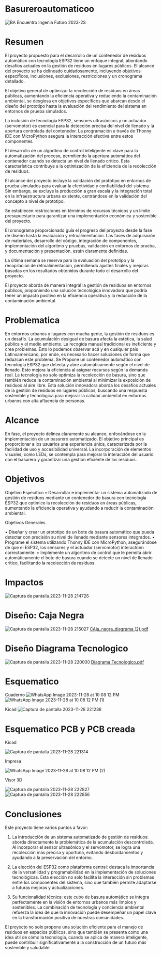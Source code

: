 # Basureroautomaticoo
![BA Encuentro Ingenia Futuro 2023-2S](https://github.com/Samitv77/Basureroautomatico/assets/146904463/2cf29491-a446-4da8-9da3-42c2f2ee5357)


# Resumen 
El proyecto propuesto para el desarrollo de un contenedor de residuos automático con tecnología ESP32 tiene un enfoque integral, abordando desafíos actuales en la gestión de residuos en lugares públicos. El alcance del proyecto se ha delineado cuidadosamente, incluyendo objetivos específicos, inclusiones, exclusiones, restricciones y un cronograma detallado.

El objetivo general de optimizar la recolección de residuos en áreas públicas, aumentando la eficiencia operativa y reduciendo la contaminación ambiental, se desglosa en objetivos específicos que abarcan desde el diseño del prototipo hasta la evaluación del rendimiento del sistema en entornos de prueba simulados.

La inclusión de tecnología ESP32, sensores ultrasónicos y un actuador (servomotor) es esencial para la detección precisa del nivel de llenado y la apertura controlada del contenedor. La programación a través de Thonny IDE con MicroPython asegura la interacción efectiva entre estos componentes.

El desarrollo de un algoritmo de control inteligente es clave para la automatización del proceso, permitiendo la apertura automática del contenedor cuando se detecta un nivel de llenado crítico. Esta característica contribuye a la optimización de la eficiencia de la recolección de residuos.

El alcance del proyecto incluye la validación del prototipo en entornos de prueba simulados para evaluar la efectividad y confiabilidad del sistema. Sin embargo, se excluye la producción a gran escala y la integración total en la infraestructura urbana existente, centrándose en la validación del concepto a nivel de prototipo.

Se establecen restricciones en términos de recursos técnicos y un límite presupuestario para garantizar una implementación económica y sostenible del proyecto.

El cronograma proporcionado guía el progreso del proyecto desde la fase de diseño hasta la evaluación y retroalimentación. Las fases de adquisición de materiales, desarrollo del código, integración de componentes, implementación del algoritmo y pruebas, validación en entornos de prueba, y documentación y presentación, están claramente definidas.

La última semana se reserva para la evaluación del prototipo y la recopilación de retroalimentación, permitiendo ajustes finales y mejoras basadas en los resultados obtenidos durante todo el desarrollo del proyecto.

El proyecto aborda de manera integral la gestión de residuos en entornos públicos, proponiendo una solución tecnológica innovadora que podría tener un impacto positivo en la eficiencia operativa y la reducción de la contaminación ambiental.


# Problematica
En entornos urbanos y lugares con mucha gente, la gestión de residuos es un desafío. La acumulación desigual de basura afecta la estética, la salud pública y el medio ambiente. La recogida manual tradicional es ineficiente y crea problemas. Esto lo podemos observar acá y en cualquier país Latinoamericano, por ende, es necesario hacer soluciones de forma que reduzcan este problema. Se Propone un contenedor automático con tecnología ESP32 que detecta y abre automáticamente según el nivel de llenado. Esto mejora la eficiencia al asignar recursos según la demanda real. La tecnología no solo optimiza la recolección de basura, sino que también reduce la contaminación ambiental al minimizar la exposición de residuos al aire libre.
Esta solución innovadora aborda los desafíos actuales de la gestión de residuos en lugares públicos, buscando una respuesta sostenible y tecnológica para mejorar la calidad ambiental en entornos urbanos con alta afluencia de personas.

# Alcance
En fase, el proyecto delinea claramente su alcance, enfocándose en la implementación de un basurero automatizado. El objetivo principal es proporcionar a los usuarios una experiencia única, caracterizada por la facilidad de uso y accesibilidad universal. La incorporación de elementos visuales, como LEDs, se contempla para mejorar la interacción del usuario con el basurero y garantizar una gestión eficiente de los residuos.

# Objetivos

Objetivo Especifico
•	Desarrollar e implementar un sistema automatizado de gestión de residuos mediante un contenedor de basura con tecnología ESP32 que optimice la recolección de residuos en áreas públicas, aumentando la eficiencia operativa y ayudando a reducir la contaminación ambiental.

Objetivos Generales

•	Diseñar y crear un prototipo de un bote de basura automático que pueda detectar con precisión su nivel de llenado mediante sensores integrados.
•	Programe el sistema utilizando Thonny IDE con MicroPython, asegurándose de que el ESP32, los sensores y el actuador (servomotor) interactúen correctamente.
•	Implemente un algoritmo de control que le permita abrir automáticamente el bote de basura cuando se detecte un nivel de llenado crítico, facilitando la recolección de residuos.

# Impactos 
![Captura de pantalla 2023-11-28 214726](https://github.com/Samitv77/Basureroautomatico/assets/146904463/488b4c39-565b-41b0-827d-e9040625fbca)

# Diseño: Caja Negra
![Captura de pantalla 2023-11-28 215027](https://github.com/Samitv77/Basureroautomatico/assets/146904463/3ee514d4-0979-47f0-aff6-02c30d3810f5)
[CAja_negra_diagrama (2).pdf](https://github.com/Samitv77/Basureroautomatico/files/13495587/CAja_negra_diagrama.2.pdf)

# Diseño Diagrama Tecnologico 
![Captura de pantalla 2023-11-28 220030](https://github.com/Samitv77/Basureroautomatico/assets/146904463/5a81fbe1-037c-4ab8-ad94-7109e5b8e338)
[Diagrama Tecnologico.pdf](https://github.com/Samitv77/Basureroautomatico/files/13495593/Diagrama.Tecnologico.pdf)

# Esquematico 
Cuaderno
![WhatsApp Image 2023-11-28 at 10 08 12 PM](https://github.com/Samitv77/Basureroautomatico/assets/146904463/916a5c5a-d875-4a84-8de7-be3ffd1aac4f)
![WhatsApp Image 2023-11-28 at 10 08 12 PM (1)](https://github.com/Samitv77/Basureroautomatico/assets/146904463/9a87a8ea-4cd0-44d7-b8e3-1dc5fabc238a)

Kicad
![Captura de pantalla 2023-11-28 221238](https://github.com/Samitv77/Basureroautomatico/assets/146904463/f7b52543-24a2-4876-90b1-c939434a768c)

# Esquematico PCB y PCB creada
Kicad

![Captura de pantalla 2023-11-28 221314](https://github.com/Samitv77/Basureroautomatico/assets/146904463/bc314822-979a-40ad-8f2e-4882df489571)

Impresa

![WhatsApp Image 2023-11-28 at 10 08 12 PM (2)](https://github.com/Samitv77/Basureroautomatico/assets/146904463/d0d00d23-b495-427d-b5df-12609003d19e)

Visor 3D

![Captura de pantalla 2023-11-28 222827](https://github.com/Samitv77/Basureroautomatico/assets/146904463/8b822c1e-45b7-4246-8405-b12b9e0c7e70)
![Captura de pantalla 2023-11-28 222856](https://github.com/Samitv77/Basureroautomatico/assets/146904463/a6ce9a61-640f-4d0c-aeaa-cb5e6de16066)


# Conclusiones

Este proyecto tiene varios puntos a favor:
1.	La introducción de un sistema automatizado de gestión de residuos: aborda directamente la problemática de la acumulación descontrolada. Al incorporar el sensor ultrasónico y el servomotor, se logra una recolección más precisa y oportuna, evitando desbordamientos y ayudando a la preservación del entorno.

2.	La elección del ESP32 como plataforma central: destaca la importancia de la versatilidad y programabilidad en la implementación de soluciones tecnológicas. Esta elección no solo facilita la interacción sin problemas entre los componentes del sistema, sino que también permite adaptarse a futuras mejoras y actualizaciones.

3.	Su funcionalidad técnica: este cubo de basura automático se integra perfectamente en la visión de entornos urbanos más limpios y sostenibles. La combinación de tecnología y conciencia ambiental refuerza la idea de que la innovación puede desempeñar un papel clave en la transformación positiva de nuestras comunidades.

El proyecto no solo  propone una solución eficiente para el manejo de residuos en espacios públicos, sino que también se presenta como una idea útil de cómo la tecnología, cuando se aplica de manera inteligente, puede contribuir significativamente a la construcción de un futuro más sostenible y saludable.



